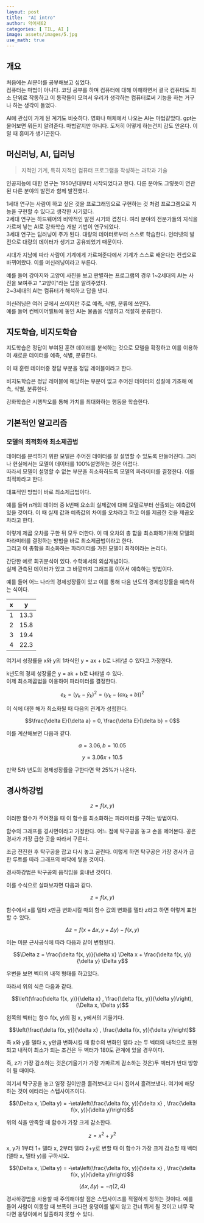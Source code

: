 ```yaml
---
layout: post
title:  "AI intro"
author: 악어새62
categories: [ TIL, AI ]
image: assets/images/5.jpg
use_math: true
---
```

## 개요

처음에는 AI분야를 공부해보고 싶었다.  
컴퓨터는 마법이 아니다. 코딩 공부를 하며 컴퓨터에 대해 이해하면서 결국 컴퓨터도 최소 단위로 작동하고 이 동작들이 모여서 우리가 생각하는 컴퓨터로써 기능을 하는 거구나 하는 생각이 들었다.

AI에 관심이 가게 된 계기도 비슷하다. 영화나 매체에서 나오는 AI는 마법같았다. gpt는 물어보면 뭐든지 알려준다. 마법같지만 아니다. 도저히 어떻게 하는건지 감도 안온다. 이럴 때 흥미가 생기곤한다.

## 머신러닝, AI, 딥러닝

> 지적인 기계, 특히 지적인 컴퓨터 프로그램을 작성하는 과학과 기술

인공지능에 대한 연구는 1950년대부터 시작되었다고 한다. 다른 분야도 그렇듯이 연관된 다른 분야의 발전과 함께 발전했다.

1세대 연구는 사람이 하고 싶은 것을 프로그래밍으로 구현하는 것 처럼 프로그램으로 지능을 구현할 수 있다고 생각한 시기였다.  
2세대 연구는 하드웨어의 비약적인 발전 시기와 겹친다. 여러 분야의 전분가들의 지식을 가르쳐 넣는 AI로 강화학습 개발 기법이 연구되었다.  
3세대 연구는 딥러닝이 주가 된다. 대량의 데이터로부터 스스로 학습한다. 인터넷의 발전으로 대량의 데이터가 생기고 공유되었기 때문이다.

시대가 지남에 따라 사람이 기계에게 가르쳐준다에서 기계가 스스로 배운다는 컨셉으로 바뀌어왔다. 이를 머신러닝이라고 부른다.

예를 들어 강아지와 고양이 사진을 보고 판별하는 프로그램의 경우 1~2세대의 AI는 사진을 보여주고 "고양이"라는 답을 알려주었다.  
2~3세대의 AI는 컴퓨터가 해석하고 답을 낸다.

머신러닝은 여러 곳에서 쓰이지만 주로 예측, 식별, 분류에 쓰인다.  
예를 들어 컨베이어벨트에 놓인 AI는 물품을 식별하고 적절히 분류한다.

## 지도학습, 비지도학습

지도학습은 정답이 부여된 훈련 데이터를 분석하는 것으로 모델을 확정하고 이를 이용하여 새로운 데이터를 예측, 식별, 분류한다.

이 때 훈련 데이터중 정답 부분을 정답 레이블이라고 한다.

비지도학습은 정답 레이블에 해당하는 부분이 없고 주어진 데이터의 성질에 기초해 예측, 식별, 분류한다.

강화학습은 시행착오를 통해 가치를 최대화하는 행동을 학습한다.

## 기본적인 알고리즘

### 모델의 최적화와 최소제곱법

데이터를 분석하기 위한 모델은 주어진 데이터를 잘 설명할 수 있도록 만들어진다. 그러나 현실에서는 모델이 데이터를 100%설명하는 것은 어렵다.  
따라서 모델이 설명할 수 없는 부분을 최소화하도록 모델의 파라미터를 결정한다. 이를 최적화라고 한다.

대표적인 방법이 바로 최소제곱법이다.

예를 들어 n개의 데이터 중 k번째 요소의 실제값에 대해 모델로부터 산출되는 예측값이 있을 것이다. 이 때 실제 값과 예측값의 차이를 오차라고 하고 이를 제곱한 것을 제곱오차라고 한다.

이렇게 제곱 오차를 구한 뒤 모두 더한다. 이 때 오차의 총 합을 최소화하기위해 모델의 파라미터를 결정하는 방법을 바로 최소제곱법이라고 한다.  
그리고 이 총합을 최소화하는 파라미터를 가진 모델이 최적이라는 논리다.

간단한 예로 회귀분석이 있다. 수학에서의 외삽개념이다.  
실제 관측된 데이터가 있고 그 바깥까지 그래프를 이어서 예측하는 방법이다. 

예를 들어 어느 나라의 경제성장률이 있고 이를 통해 다음 년도의 경제성장률을 예측하는 식이다.

| x | y |
| -- | -- |
| 1 | 13.3 |
| 2 | 15.8 |
| 3 | 19.4 |
| 4 | 22.3 |

여기서 성장률을 x와 y의 1차식인 y = ax + b로 나타낼 수 있다고 가정한다.

k년도의 경제 성장률은 y = ak + b로 나타낼 수 있다.  
이제 최소제곱법을 이용하여 파라미터를 결정한다.

$$e_{k} = (y_{k} - \hat{y}_{k})^2 = (y_{k} - (ax_{k} + b))^2$$

이 식에 대한 해가 최소화될 때 다음의 관계가 성립한다.  

$$\frac{\delta E}{\delta a} = 0, \frac{\delta E}{\delta b} = 0$$


이를 계산해보면 다음과 같다.

$$ a = 3.06, b = 10.05 $$

$$ y = 3.06x + 10.5 $$

만약 5차 년도의 경제성장률을 구한다면 약 25%가 나온다.

## 경사하강법

$$z = f(x,y)$$

이러한 함수가 주어졌을 때 이 함수를 최소화하는 파라미터를 구하는 방법이다.

함수의 그래프를 경사면이라고 가정한다. 어느 점에 탁구공을 놓고 손을 떼어본다. 공은 경사가 가장 급한 곳을 따라서 구른다.

조금 전진한 후 탁구공을 잡고 다시 놓고 굴린다. 이렇게 하면 탁구공은 가장 경사가 급한 루트를 따라 그래프의 바닥에 닿을 것이다.

경사하강법은 탁구공의 움직임을 흉내낸 것이다.

이를 수식으로 살펴보자면 다음과 같다.

$$z = f(x,y)$$

함수에서 x를 델타 x만큼 변화시킬 때의 함수 값의 변화를 델타 z라고 하면 이렇게 표현할 수 있다.

$$\Delta z = f(x + \Delta x, y + \Delta y) - f(x, y)$$

이는 미분 근사공식에 따라 다음과 같이 변형된다.

$$\Delta z = \frac{\delta f(x, y)}{\delta x} \Delta x + \frac{\delta f(x, y)}{\delta y} \Delta y$$

우변을 보면 벡터의 내적 형태를 하고있다.

따라서 위의 식은 다음과 같다.

$$\left(\frac{\delta f(x, y)}{\delta x} , \frac{\delta f(x, y)}{\delta y}\right), (\Delta x, \Delta y)$$

왼쪽의 벡터는 함수 f(x, y)의 점 x, y에서의 기울기다.

$$\left(\frac{\delta f(x, y)}{\delta x} , \frac{\delta f(x, y)}{\delta y}\right)$$

즉 x와 y를 델타 x, y만큼 변화시킬 때 함수의 변화인 델타 z는 두 벡터의 내적으로 표현되고 내적이 최소가 되는 조건은 두 벡터가 180도 관계에 있을 경우이다.

즉, z가 가장 감소하는 것은(기울기가 가장 가파르게 감소하는 것은)두 벡터가 반대 방향이 될 때이다.

여기서 탁구공을 놓고 일정 길이만큼 흘려보내고 다시 집어서 흘려보낸다. 여기에 해당하는 것이 에타라는 스텝사이즈이다.

$$(\Delta x, \Delta y) = -\eta\left(\frac{\delta f(x, y)}{\delta x} , \frac{\delta f(x, y)}{\delta y}\right)$$

위의 식을 만족할 때 함수가 가장 크게 감소한다.

$$ z = x^2 + y^2 $$

x, y가 1부터 1+ 델타 x, 2부터 델타 2+y로 변할 때 이 함수가 가장 크게 감소할 때 벡터 (델타 x, 델타 y)를 구하시오.

$$(\Delta x, \Delta y) = -\eta\left(\frac{\delta f(x, y)}{\delta x} , \frac{\delta f(x, y)}{\delta y}\right)$$

$$ (\Delta x, \Delta y) = -\eta(2, 4)$$

경사하강법을 사용할 때 주의해야할 점은 스탭사이즈를 적절하게 정하는 것이다. 예를 들어 사람이 이동할 때 보폭이 크다면 웅덩이를 밟지 않고 건너 뛰게 될 것이고 너무 작다면 웅덩이에서 탈출하지 못할 수 있다.
